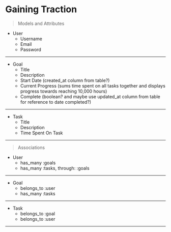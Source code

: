 # Gaining Traction

> Models and Attributes

- User
    - Username
    - Email
    - Password
---
- Goal 
    - Title
    - Description
    - Start Date (created_at column from table?)
    - Current Progress (sums time spent on all tasks together and displays progress towards reaching 10,000 hours)
    - Complete (boolean? and maybe use updated_at column from table for reference to date completed?)
---
- Task
    - Title
    - Description
    - Time Spent On Task
---
> Associations
 - User
    - has_many :goals
    - has_many :tasks, through: :goals
---
- Goal
    - belongs_to :user
    - has_many :tasks

---
- Task
    - belongs_to :goal
    - belongs_to :user
---
